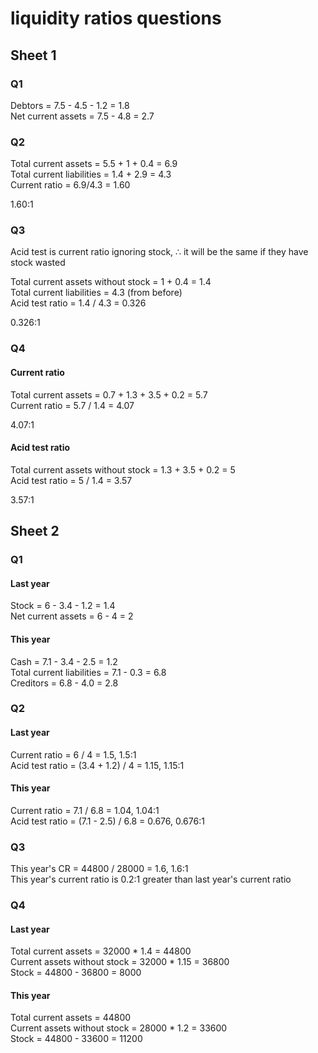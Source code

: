# liquidity ratios questions

## Sheet 1

### Q1

Debtors = 7.5 - 4.5 - 1.2 = 1.8  
Net current assets = 7.5 - 4.8 = 2.7

### Q2

Total current assets = 5.5 + 1 + 0.4 = 6.9  
Total current liabilities = 1.4 + 2.9 = 4.3  
Current ratio = 6.9/4.3 = 1.60

1.60:1

### Q3

Acid test is current ratio ignoring stock, $\therefore$ it will be the same if
they have stock wasted

Total current assets without stock = 1 + 0.4 = 1.4  
Total current liabilities = 4.3 (from before)  
Acid test ratio = 1.4 / 4.3 = 0.326

0.326:1

### Q4

#### Current ratio

Total current assets = 0.7 + 1.3 + 3.5 + 0.2 = 5.7  
Current ratio = 5.7 / 1.4 = 4.07

4.07:1

#### Acid test ratio

Total current assets without stock = 1.3 + 3.5 + 0.2 = 5  
Acid test ratio = 5 / 1.4 = 3.57

3.57:1

## Sheet 2

### Q1

#### Last year

Stock = 6 - 3.4 - 1.2 = 1.4  
Net current assets = 6 - 4 = 2

#### This year

Cash = 7.1 - 3.4 - 2.5 = 1.2  
Total current liabilities = 7.1 - 0.3 = 6.8  
Creditors = 6.8 - 4.0 = 2.8

### Q2

#### Last year

Current ratio = 6 / 4 = 1.5, 1.5:1  
Acid test ratio = (3.4 + 1.2) / 4 = 1.15, 1.15:1

#### This year

Current ratio = 7.1 / 6.8 = 1.04, 1.04:1  
Acid test ratio = (7.1 - 2.5) / 6.8 = 0.676, 0.676:1

### Q3

This year's CR = 44800 / 28000 = 1.6, 1.6:1  
This year's current ratio is 0.2:1 greater than last year's current ratio

### Q4

#### Last year

Total current assets = 32000 * 1.4 = 44800  
Current assets without stock = 32000 * 1.15 = 36800  
Stock = 44800 - 36800 = 8000

#### This year

Total current assets = 44800  
Current assets without stock = 28000 * 1.2 = 33600  
Stock = 44800 - 33600 = 11200

